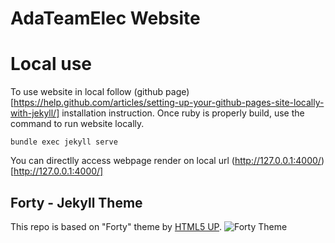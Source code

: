 # AdaTeamElec Website 


# Local use

To use website in local follow (github page)[https://help.github.com/articles/setting-up-your-github-pages-site-locally-with-jekyll/] installation instruction. Once ruby is properly build, use the command to run website locally.


```
bundle exec jekyll serve
```

You can directlly access webpage render on local url (http://127.0.0.1:4000/)[http://127.0.0.1:4000/]

## Forty - Jekyll Theme

This repo is based on "Forty" theme by [HTML5 UP](https://html5up.net/).
![Forty Theme](assets/images/forty.jpg "Forty Theme")

